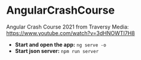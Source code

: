 # AngularCrashCourse

Angular Crash Course 2021 from Traversy Media: https://www.youtube.com/watch?v=3dHNOWTI7H8 


- **Start and open the app:** `ng serve -o`
- **Start json server:** `npm run server`
